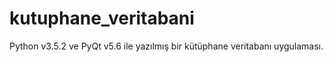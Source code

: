 # kutuphane_veritabani
Python v3.5.2 ve PyQt v5.6 ile yazılmış bir kütüphane veritabanı uygulaması.
